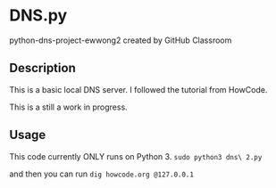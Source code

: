 # DNS.py
python-dns-project-ewwong2 created by GitHub Classroom

## Description
This is a basic local DNS server. I followed the tutorial from HowCode.

This is a still a work in progress.

## Usage
This code currently ONLY runs on Python 3.
  `sudo python3 dns\ 2.py`

and then you can run 
 `dig howcode.org @127.0.0.1`
